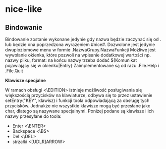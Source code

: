 # nice-like

## Bindowanie
Bindowanie zostanie wykonane jedynie gdy nazwa będzie zaczynać się od . lub będzie ona poprzedzona wyrażeniem #nice#.
Dozwolone jest jedynie dwupioziomowe menu w formie .NazwaGrupy.NazwaFunkcji
Możliwe jest wywołanie okienka, które pozwoli na wpisanie dodatkowej wartości np. nazwy pliku, format: na końcu nazwy trzeba dodać ${Komunikat pojawiający się w okienku|Entry}
Zaimplementowane są od razu .File.Help i .File.Quit

**Klawisze specjalne**

W ramach obsługi <\EDITION> istnieje możliwość posługiwania się większością przycisków na klawiaturze, odbywa się to przez ustawienie setEntry("KEY", klawisz) i funkcji toola odpowiadającą za obsługę tych przycisków. Jednakże nie wszystkie klawisze mogą być przesłane jako char, dlatego są nazywane specjalnymi. Poniżej podane są klawisze i ich nazwy przesyłane do toola:
- Enter <\ENTER>
- Backspace <\BS>
- Del <\DEL>
- strzałki <[UDLR]ARROW>
